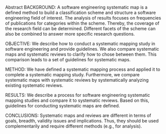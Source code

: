 
Abstract
BACKGROUND: A software engineering systematic map is a defined method to build a classification scheme and structure a software engineering field of interest. The analysis of results focuses on frequencies of publications for categories within the scheme. Thereby, the coverage of the research field can be determined. Different facets of the scheme can also be combined to answer more specific research questions.

OBJECTIVE: We describe how to conduct a systematic mapping study in software engineering and provide guidelines. We also compare systematic maps and systematic reviews to clarify how to chose between them. This comparison leads to a set of guidelines for systematic maps.

METHOD: We have defined a systematic mapping process and applied it to complete a systematic mapping study. Furthermore, we compare systematic maps with systematic reviews by systematically analyzing existing systematic reviews.

RESULTS: We describe a process for software engineering systematic mapping studies and compare it to systematic reviews. Based on this, guidelines for conducting systematic maps are defined.

CONCLUSIONS: Systematic maps and reviews are different in terms of goals, breadth, validity issues and implications. Thus, they should be used complementarily and require different methods (e.g., for analysis).
